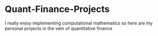 # Quant-Finance-Projects

I really enjoy implementing computational mathematics so here are my personal projects in the vein of quantitative finance
